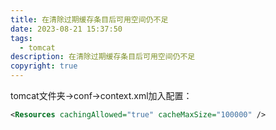 ```yaml
---
title: 在清除过期缓存条目后可用空间仍不足
date: 2023-08-21 15:37:50
tags:
  - tomcat
description: 在清除过期缓存条目后可用空间仍不足
copyright: true
---
```


tomcat文件夹->conf->context.xml加入配置：

```xml
<Resources cachingAllowed="true" cacheMaxSize="100000" />
```
